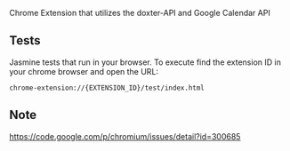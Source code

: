 Chrome Extension that utilizes the doxter-API and Google Calendar API

## Tests

Jasmine tests that run in your browser. To execute find the extension ID in your chrome browser and open the URL:

    chrome-extension://{EXTENSION_ID}/test/index.html

## Note

https://code.google.com/p/chromium/issues/detail?id=300685
